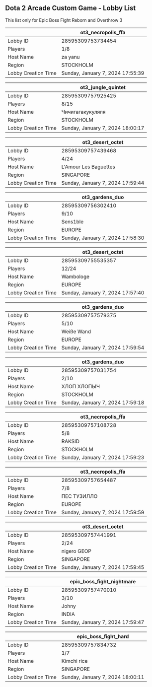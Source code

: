 ## Dota 2 Arcade Custom Game - Lobby List

This list only for Epic Boss Fight Reborn and Overthrow 3

|  | ot3_necropolis_ffa |
| ------ | ------ |
| Lobby ID | 28595309753734454 |
| Players | 1/8 |
| Host Name | za yanu |
| Region | STOCKHOLM |
| Lobby Creation Time | Sunday, January 7, 2024 17:55:39 |


|  | ot3_jungle_quintet |
| ------ | ------ |
| Lobby ID | 28595309757925425 |
| Players | 8/15 |
| Host Name | Чичигагакукуляля |
| Region | STOCKHOLM |
| Lobby Creation Time | Sunday, January 7, 2024 18:00:17 |


|  | ot3_desert_octet |
| ------ | ------ |
| Lobby ID | 28595309757439468 |
| Players | 4/24 |
| Host Name | L'Amour Les Baguettes |
| Region | SINGAPORE |
| Lobby Creation Time | Sunday, January 7, 2024 17:59:44 |


|  | ot3_gardens_duo |
| ------ | ------ |
| Lobby ID | 28595309756302410 |
| Players | 9/10 |
| Host Name | Sens1ble |
| Region | EUROPE |
| Lobby Creation Time | Sunday, January 7, 2024 17:58:30 |


|  | ot3_desert_octet |
| ------ | ------ |
| Lobby ID | 28595309755535357 |
| Players | 12/24 |
| Host Name | Wambologe |
| Region | EUROPE |
| Lobby Creation Time | Sunday, January 7, 2024 17:57:40 |


|  | ot3_gardens_duo |
| ------ | ------ |
| Lobby ID | 28595309757579375 |
| Players | 5/10 |
| Host Name | Weiße Wand |
| Region | EUROPE |
| Lobby Creation Time | Sunday, January 7, 2024 17:59:54 |


|  | ot3_gardens_duo |
| ------ | ------ |
| Lobby ID | 28595309757031754 |
| Players | 2/10 |
| Host Name | ХЛОП ХЛОПЫЧ |
| Region | STOCKHOLM |
| Lobby Creation Time | Sunday, January 7, 2024 17:59:18 |


|  | ot3_necropolis_ffa |
| ------ | ------ |
| Lobby ID | 28595309757108728 |
| Players | 5/8 |
| Host Name | RAKSID |
| Region | STOCKHOLM |
| Lobby Creation Time | Sunday, January 7, 2024 17:59:23 |


|  | ot3_necropolis_ffa |
| ------ | ------ |
| Lobby ID | 28595309757654487 |
| Players | 7/8 |
| Host Name | ПЕС ТУЗИЛЛО |
| Region | EUROPE |
| Lobby Creation Time | Sunday, January 7, 2024 17:59:59 |


|  | ot3_desert_octet |
| ------ | ------ |
| Lobby ID | 28595309757441991 |
| Players | 2/24 |
| Host Name | nigero GEOP |
| Region | SINGAPORE |
| Lobby Creation Time | Sunday, January 7, 2024 17:59:45 |


|  | epic_boss_fight_nightmare |
| ------ | ------ |
| Lobby ID | 28595309757470010 |
| Players | 3/10 |
| Host Name | Johny |
| Region | INDIA |
| Lobby Creation Time | Sunday, January 7, 2024 17:59:47 |


|  | epic_boss_fight_hard |
| ------ | ------ |
| Lobby ID | 28595309757834732 |
| Players | 1/7 |
| Host Name | Kimchi rice |
| Region | SINGAPORE |
| Lobby Creation Time | Sunday, January 7, 2024 18:00:11 |



